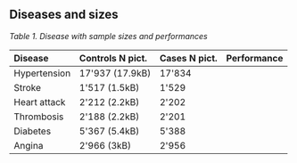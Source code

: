 ## Diseases and sizes
<em>Table 1. Disease with sample sizes and performances</em> 

| Disease                                  | Controls N pict.          |   Cases N pict.    | Performance   |
|:---------  | :------------------- | :---------  | :------------------- |
| Hypertension              |       17'937  (17.9kB)      | 17'834  | | 
| Stroke    |      1'517     (1.5kB)    |         1'529           |  | 
| Heart attack | 2'212 (2.2kB) |  2'202 |  |  
| Thrombosis              |        2'188  (2.2kB)      | 2'201  | | 
| Diabetes    |       5'367    (5.4kB)     |        5'388          |  | 
| Angina | 2'966 (3kB) |  2'956 |  |  

<br>
